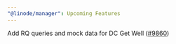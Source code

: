 ```yaml
---
"@linode/manager": Upcoming Features
---
```


Add RQ queries and mock data for DC Get Well ([#9860](https://github.com/linode/manager/pull/9860))

